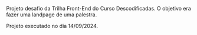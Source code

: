 Projeto desafio da Trilha Front-End do Curso Descodificadas.
O objetivo era fazer uma landpage de uma palestra.

Projeto executado no dia 14/09/2024.
